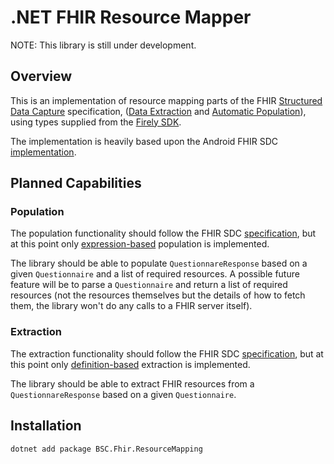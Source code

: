# .NET FHIR Resource Mapper

NOTE: This library is still under development. 

## Overview

This is an implementation of resource mapping parts of the FHIR [Structured Data Capture](https://hl7.org/fhir/uv/sdc/index.html) specification, ([Data Extraction](https://hl7.org/fhir/uv/sdc/extraction.html) and [Automatic Population](https://hl7.org/fhir/uv/sdc/populate.html)), using types supplied from the [Firely SDK](https://github.com/FirelyTeam/firely-net-sdk).

The implementation is heavily based upon the Android FHIR SDC [implementation](https://github.com/google/android-fhir/blob/master/datacapture).

## Planned Capabilities

### Population

The population functionality should follow the FHIR SDC [specification](https://hl7.org/fhir/uv/sdc/populate.html), but at this point only [expression-based](https://hl7.org/fhir/uv/sdc/populate.html#expression-based-population) population is implemented.

The library should be able to populate `QuestionnareResponse` based on a given `Questionnaire` and a list of required resources. A possible future feature will be to parse a `Questionnaire` and return a list of required resources (not the resources themselves but the details of how to fetch them, the library won't do any calls to a FHIR server itself).

### Extraction

The extraction functionality should follow the FHIR SDC [specification](https://hl7.org/fhir/uv/sdc/extract.html), but at this point only [definition-based](https://hl7.org/fhir/uv/sdc/extraction.html#definition-based-extraction) extraction is implemented.

The library should be able to extract FHIR resources from a `QuestionnareResponse` based on a given `Questionnaire`.

## Installation

```
dotnet add package BSC.Fhir.ResourceMapping
```
